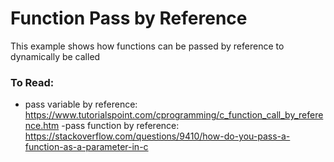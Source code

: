 # Function Pass by Reference

This example shows how functions can be passed by reference to dynamically be called

### To Read:
- pass variable by reference: https://www.tutorialspoint.com/cprogramming/c_function_call_by_reference.htm
-pass function by reference: https://stackoverflow.com/questions/9410/how-do-you-pass-a-function-as-a-parameter-in-c